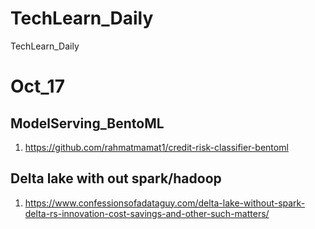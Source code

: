 # TechLearn_Daily
TechLearn_Daily

# Oct_17
## ModelServing_BentoML
1. https://github.com/rahmatmamat1/credit-risk-classifier-bentoml

## Delta lake with out spark/hadoop
1. https://www.confessionsofadataguy.com/delta-lake-without-spark-delta-rs-innovation-cost-savings-and-other-such-matters/
